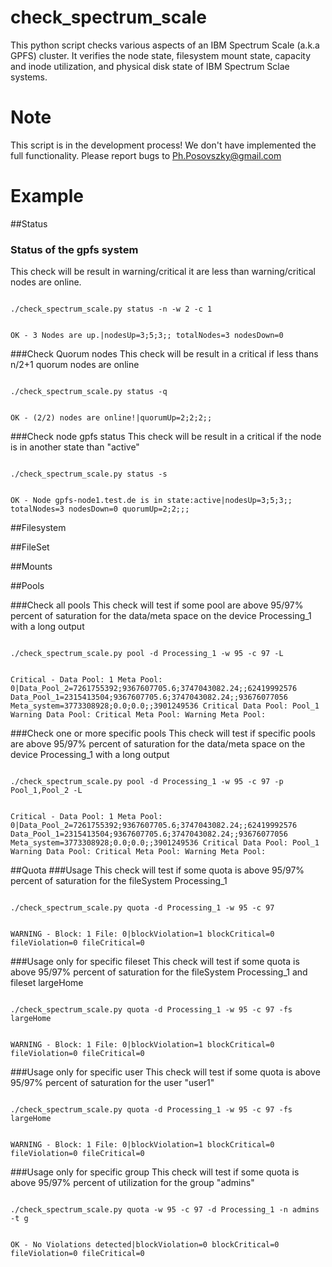 # check_spectrum_scale
This python script checks various aspects of an IBM Spectrum Scale (a.k.a GPFS) cluster. It verifies the node state, filesystem mount state, capacity and inode utilization, and physical disk state of IBM Spectrum Sclae systems.

# Note
This script is in the development process! We don't have implemented the full functionality. Please report bugs to Ph.Posovszky@gmail.com

# Example


##Status
### Status of the gpfs system
This check will be result in warning/critical it are less than warning/critical nodes are online.


<code>
./check_spectrum_scale.py status -n -w 2 -c 1

OK - 3 Nodes are up.|nodesUp=3;5;3;; totalNodes=3 nodesDown=0
</code>


###Check Quorum nodes
This check will be result in a critical if less thans n/2+1 quorum nodes are online


<code>
./check_spectrum_scale.py status -q

OK - (2/2) nodes are online!|quorumUp=2;2;2;;
</code>


###Check node gpfs status
This check will be result in a critical if the node is in another state than "active"


<code>
./check_spectrum_scale.py status -s

OK - Node gpfs-node1.test.de is in state:active|nodesUp=3;5;3;; totalNodes=3 nodesDown=0 quorumUp=2;2;;;
</code>

##Filesystem

##FileSet

##Mounts

##Pools

###Check all pools
This check will test if some pool are above 95/97% percent of saturation for the data/meta space on the device Processing_1 with a long output


<code>
./check_spectrum_scale.py pool -d Processing_1 -w 95 -c 97 -L

Critical - Data Pool: 1 Meta Pool: 0|Data_Pool_2=7261755392;9367607705.6;3747043082.24;;62419992576 Data_Pool_1=2315413504;9367607705.6;3747043082.24;;93676077056 Meta_system=3773308928;0.0;0.0;;3901249536 
Critical Data Pool: Pool_1
Warning Data Pool: 
Critical Meta Pool: 
Warning Meta Pool: 
</code>

###Check one or more specific pools
This check will test if specific pools are above 95/97% percent of saturation for the data/meta space on the device Processing_1 with a long output

<code>
./check_spectrum_scale.py pool -d Processing_1 -w 95 -c 97 -p Pool_1,Pool_2 -L

Critical - Data Pool: 1 Meta Pool: 0|Data_Pool_2=7261755392;9367607705.6;3747043082.24;;62419992576 Data_Pool_1=2315413504;9367607705.6;3747043082.24;;93676077056 Meta_system=3773308928;0.0;0.0;;3901249536 
Critical Data Pool: Pool_1
Warning Data Pool: 
Critical Meta Pool: 
Warning Meta Pool: 
</code>

##Quota
###Usage
This check will test if some quota is above 95/97% percent of saturation for the fileSystem Processing_1

<code>
./check_spectrum_scale.py quota -d Processing_1 -w 95 -c 97

WARNING - Block: 1 File: 0|blockViolation=1 blockCritical=0 fileViolation=0 fileCritical=0
</code>

###Usage only for specific fileset
This check will test if some quota is above 95/97% percent of saturation for the fileSystem Processing_1 and fileset largeHome

<code>
./check_spectrum_scale.py quota -d Processing_1 -w 95 -c 97 -fs largeHome

WARNING - Block: 1 File: 0|blockViolation=1 blockCritical=0 fileViolation=0 fileCritical=0
</code>

###Usage only for specific user
This check will test if some quota is above 95/97% percent of saturation for the user "user1"

<code>
./check_spectrum_scale.py quota -d Processing_1 -w 95 -c 97 -fs largeHome

WARNING - Block: 1 File: 0|blockViolation=1 blockCritical=0 fileViolation=0 fileCritical=0
</code>

###Usage only for specific group
This check will test if some quota is above 95/97% percent of utilization for the group "admins"

<code>
./check_spectrum_scale.py quota -w 95 -c 97 -d Processing_1 -n admins -t g

OK - No Violations detected|blockViolation=0 blockCritical=0 fileViolation=0 fileCritical=0
</code>

